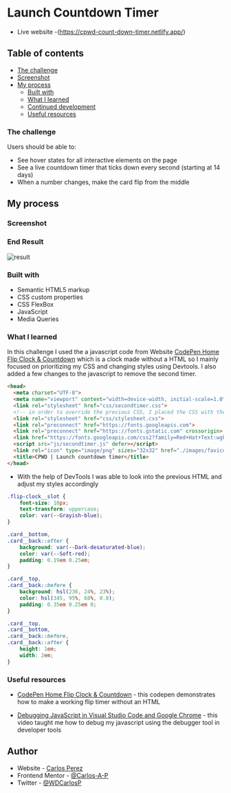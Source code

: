 # Launch Countdown Timer

- Live website -(https://cpwd-count-down-timer.netlify.app/)

## Table of contents

- [The challenge](#the-challenge)
- [Screenshot](#screenshot)
- [My process](#my-process)
  - [Built with](#built-with)
  - [What I learned](#what-i-learned)
  - [Continued development](#continued-development)
  - [Useful resources](#useful-resources)

### The challenge

Users should be able to:

- See hover states for all interactive elements on the page
- See a live countdown timer that ticks down every second (starting at 14 days)
- When a number changes, make the card flip from the middle

## My process

### Screenshot

### End Result

![result](https://user-images.githubusercontent.com/85038929/130866879-f8d39dd3-1125-496c-9495-ac36fe5207a0.JPG)

### Built with

- Semantic HTML5 markup
- CSS custom properties
- CSS FlexBox
- JavaScript
- Media Queries

### What I learned

In this challenge I used the a javascript code from Website [CodePen Home Flip Clock & Countdown](https://codepen.io/shshaw/pen/vKzoLL) which is a clock made without a HTML so I mainly focused on prioritizing my CSS and changing styles using Devtools. I also added a few changes to the javascript to remove the second timer.

```HTML
<head>
  <meta charset="UTF-8">
  <meta name="viewport" content="width=device-width, initial-scale=1.0">
  <link rel="stylesheet" href="css/secondtimer.css">
  <!-- in order to override the previous CSS, I placed the CSS with the styles that I want below the default CSS the timer came with-->
  <link rel="stylesheet" href="css/stylesheet.css">
  <link rel="preconnect" href="https://fonts.googleapis.com">
  <link rel="preconnect" href="https://fonts.gstatic.com" crossorigin>
  <link href="https://fonts.googleapis.com/css2?family=Red+Hat+Text:wght@700&display=swap" rel="stylesheet">
  <script src="js/secondtimer.js" defer></script>
  <link rel="icon" type="image/png" sizes="32x32" href="./images/favicon-32x32.png">
  <title>CPWD | Launch countdown timer</title>
</head>
```

- With the help of DevTools I was able to look into the previous HTML and adjust my styles accordingly

```CSS
.flip-clock__slot {
	font-size: 10px;
	text-transform: uppercase;
	color: var(--Grayish-blue);
}

.card__bottom,
.card__back::after {
	background: var(--Dark-desaturated-blue);
	color: var(--Soft-red);
	padding: 0.19em 0.25em;
}

.card__top,
.card__back::before {
	background: hsl(236, 24%, 23%);
	color: hsl(345, 95%, 68%, 0.8);
	padding: 0.35em 0.25em 0;
}

.card__top,
.card__bottom,
.card__back::before,
.card__back::after {
	height: 1em;
	width: 2em;
}
```

### Useful resources

- [CodePen Home Flip Clock & Countdown](https://codepen.io/shshaw/pen/vKzoLL) - this codepen demonstrates how to make a working flip timer without an HTML

- [Debugging JavaScript in Visual Studio Code and Google Chrome](https://www.youtube.com/watch?v=AX7uybwukkk&ab_channel=JamesQQuick) - this video taught me how to debug my javascript using the debugger tool in developer tools

## Author

- Website - [Carlos Perez](https://github.com/Carlos-A-P/launch-countdown-timer)
- Frontend Mentor - [@Carlos-A-P](https://www.frontendmentor.io/profile/yourusername)
- Twitter - [@WDCarlosP](https://www.twitter.com/WDCarlosP)
